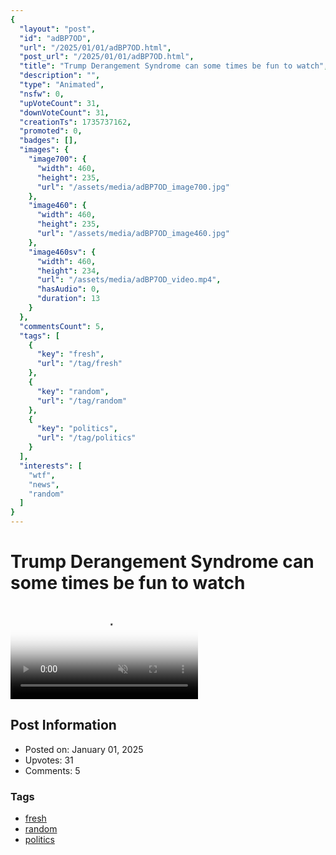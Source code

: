 ```yaml
---
{
  "layout": "post",
  "id": "adBP7OD",
  "url": "/2025/01/01/adBP7OD.html",
  "post_url": "/2025/01/01/adBP7OD.html",
  "title": "Trump Derangement Syndrome can some times be fun to watch",
  "description": "",
  "type": "Animated",
  "nsfw": 0,
  "upVoteCount": 31,
  "downVoteCount": 31,
  "creationTs": 1735737162,
  "promoted": 0,
  "badges": [],
  "images": {
    "image700": {
      "width": 460,
      "height": 235,
      "url": "/assets/media/adBP7OD_image700.jpg"
    },
    "image460": {
      "width": 460,
      "height": 235,
      "url": "/assets/media/adBP7OD_image460.jpg"
    },
    "image460sv": {
      "width": 460,
      "height": 234,
      "url": "/assets/media/adBP7OD_video.mp4",
      "hasAudio": 0,
      "duration": 13
    }
  },
  "commentsCount": 5,
  "tags": [
    {
      "key": "fresh",
      "url": "/tag/fresh"
    },
    {
      "key": "random",
      "url": "/tag/random"
    },
    {
      "key": "politics",
      "url": "/tag/politics"
    }
  ],
  "interests": [
    "wtf",
    "news",
    "random"
  ]
}
---
```


# Trump Derangement Syndrome can some times be fun to watch

<video controls playsinline loop muted poster="/assets/media/adBP7OD_image460.jpg">
  <source src="/assets/media/adBP7OD_video.mp4" type="video/mp4">
  Your browser does not support the video tag.
</video>

## Post Information

- Posted on: January 01, 2025
- Upvotes: 31
- Comments: 5

### Tags

- [fresh](/tag/fresh)
- [random](/tag/random)
- [politics](/tag/politics)
